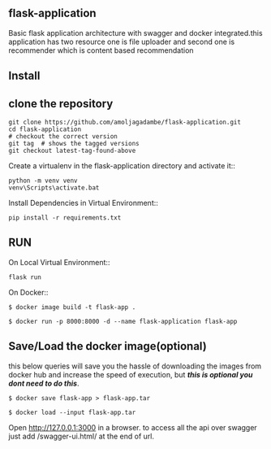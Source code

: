 flask-application
-------

Basic flask application architecture with swagger and docker integrated.this application has two resource one is file uploader 
and second one is recommender which is content based recommendation 

Install
-------
## clone the repository
    git clone https://github.com/amoljagadambe/flask-application.git
    cd flask-application
    # checkout the correct version
    git tag  # shows the tagged versions
    git checkout latest-tag-found-above
    
Create a virtualenv in the flask-application directory and activate it::

    python -m venv venv
    venv\Scripts\activate.bat
    
Install Dependencies in Virtual Environment::

    pip install -r requirements.txt
    
 RUN
 ---
 
 On Local Virtual Environment::
    
    flask run
 
 On Docker::
    
    $ docker image build -t flask-app .
    
    $ docker run -p 8000:8000 -d --name flask-application flask-app

Save/Load the docker image(optional)
----
this below queries will save you the hassle of downloading the images from docker hub and increase the speed of
execution, but ***this is optional you dont need to do this***. 

    $ docker save flask-app > flask-app.tar
    
    $ docker load --input flask-app.tar

Open http://127.0.0.1:3000 in a browser. to access all the api over swagger just add /swagger-ui.html/ at the 
end of url.